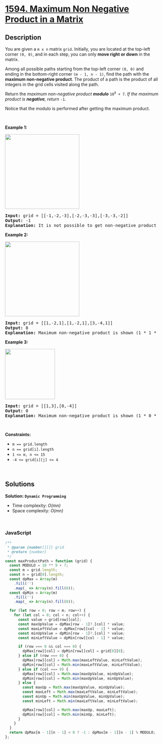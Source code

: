 # [1594. Maximum Non Negative Product in a Matrix](https://leetcode.com/problems/maximum-non-negative-product-in-a-matrix)

## Description

<div class="xFUwe" data-track-load="description_content"><p>You are given a <code>m x n</code> matrix <code>grid</code>. Initially, you are located at the top-left corner <code>(0, 0)</code>, and in each step, you can only <strong>move right or down</strong> in the matrix.</p>

<p>Among all possible paths starting from the top-left corner <code>(0, 0)</code> and ending in the bottom-right corner <code>(m - 1, n - 1)</code>, find the path with the <strong>maximum non-negative product</strong>. The product of a path is the product of all integers in the grid cells visited along the path.</p>

<p>Return the <em>maximum non-negative product <strong>modulo</strong> </em><code>10<sup>9</sup> + 7</code>. <em>If the maximum product is <strong>negative</strong>, return </em><code>-1</code>.</p>

<p>Notice that the modulo is performed after getting the maximum product.</p>

<p>&nbsp;</p>
<p><strong class="example">Example 1:</strong></p>
<img alt="" src="https://assets.leetcode.com/uploads/2021/12/23/product1.jpg" style="width: 244px; height: 245px;">
<pre><strong>Input:</strong> grid = [[-1,-2,-3],[-2,-3,-3],[-3,-3,-2]]
<strong>Output:</strong> -1
<strong>Explanation:</strong> It is not possible to get non-negative product in the path from (0, 0) to (2, 2), so return -1.
</pre>

<p><strong class="example">Example 2:</strong></p>
<img alt="" src="https://assets.leetcode.com/uploads/2021/12/23/product2.jpg" style="width: 244px; height: 245px;">
<pre><strong>Input:</strong> grid = [[1,-2,1],[1,-2,1],[3,-4,1]]
<strong>Output:</strong> 8
<strong>Explanation:</strong> Maximum non-negative product is shown (1 * 1 * -2 * -4 * 1 = 8).
</pre>

<p><strong class="example">Example 3:</strong></p>
<img alt="" src="https://assets.leetcode.com/uploads/2021/12/23/product3.jpg" style="width: 164px; height: 165px;">
<pre><strong>Input:</strong> grid = [[1,3],[0,-4]]
<strong>Output:</strong> 0
<strong>Explanation:</strong> Maximum non-negative product is shown (1 * 0 * -4 = 0).
</pre>

<p>&nbsp;</p>
<p><strong>Constraints:</strong></p>

<ul>
	<li><code>m == grid.length</code></li>
	<li><code>n == grid[i].length</code></li>
	<li><code>1 &lt;= m, n &lt;= 15</code></li>
	<li><code>-4 &lt;= grid[i][j] &lt;= 4</code></li>
</ul>
</div>

<p>&nbsp;</p>

## Solutions

**Solution: `Dynamic Programming`**

- Time complexity: <em>O(mn)</em>
- Space complexity: <em>O(mn)</em>

<p>&nbsp;</p>

### **JavaScript**

```js
/**
 * @param {number[][]} grid
 * @return {number}
 */
const maxProductPath = function (grid) {
  const MODULO = 10 ** 9 + 7;
  const m = grid.length;
  const n = grid[0].length;
  const dpMax = Array(m)
    .fill('')
    .map(_ => Array(n).fill(0));
  const dpMin = Array(m)
    .fill('')
    .map(_ => Array(n).fill(0));

  for (let row = 0; row < m; row++) {
    for (let col = 0; col < n; col++) {
      const value = grid[row][col];
      const maxUpValue = dpMax[row - 1]?.[col] * value;
      const maxLeftValue = dpMax[row][col - 1] * value;
      const minUpValue = dpMin[row - 1]?.[col] * value;
      const minLeftValue = dpMin[row][col - 1] * value;

      if (row === 0 && col === 0) {
        dpMax[row][col] = dpMin[row][col] = grid[0][0];
      } else if (row === 0) {
        dpMax[row][col] = Math.max(maxLeftValue, minLeftValue);
        dpMin[row][col] = Math.min(maxLeftValue, minLeftValue);
      } else if (col === 0) {
        dpMax[row][col] = Math.max(maxUpValue, minUpValue);
        dpMin[row][col] = Math.min(maxUpValue, minUpValue);
      } else {
        const maxUp = Math.max(maxUpValue, minUpValue);
        const maxLeft = Math.max(maxLeftValue, minLeftValue);
        const minUp = Math.min(maxUpValue, minUpValue);
        const minLeft = Math.min(maxLeftValue, minLeftValue);

        dpMax[row][col] = Math.max(maxUp, maxLeft);
        dpMin[row][col] = Math.min(minUp, minLeft);
      }
    }
  }
  return dpMax[m - 1][n - 1] < 0 ? -1 : dpMax[m - 1][n - 1] % MODULO;
};
```
